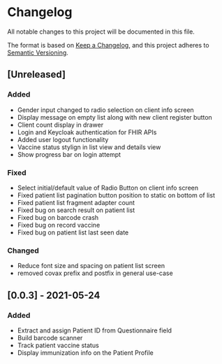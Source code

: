 # Changelog
All notable changes to this project will be documented in this file.

The format is based on [Keep a Changelog](https://keepachangelog.com/en/1.0.0/),
and this project adheres to [Semantic Versioning](https://semver.org/spec/v2.0.0.html).

## [Unreleased]
### Added
- Gender input changed to radio selection on client info screen
- Display message on empty list along with new client register button
- Client count display in drawer
- Login and Keycloak authentication for FHIR APIs
- Added user logout functionality
- Vaccine status stylign in list view and details view
- Show progress bar on login attempt

### Fixed

- Select initial/default value of Radio Button on client info screen
- Fixed patient list pagination button position to static on bottom of list
- Fixed patient list fragment adapter count
- Fixed bug on search result on patient list
- Fixed bug on barcode crash
- Fixed bug on record vaccine
- Fixed bug on patient list last seen date

### Changed
- Reduce font size and spacing on patient list screen
- removed covax prefix and postfix in general use-case

## [0.0.3] - 2021-05-24
### Added

- Extract and assign Patient ID from Questionnaire field
- Build barcode scanner
- Track patient vaccine status
- Display immunization info on the Patient Profile 

